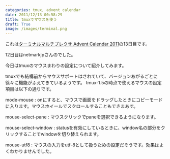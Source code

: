 ```yaml
---
categories: tmux, advent calendar
date: 2011/12/13 00:58:29
title: tmuxでマウスを使う
draft: True
image: /images/terminal.png
---
```


これは[ターミナルマルチプレクサ Advent Calendar 2011](http://atnd.org/events/22320)の13日目です。

12日目はnetmarkjpさんの[](http://netmark.jp/)でした。


今日はtmuxのマウスまわりの設定について紹介してみます。


tmuxでも結構前からマウスサポートはされていて、バージョンあがるごとに徐々に機能がふえてきているようです。
tmux-1.5の時点で使えるマウスの設定項目は以下の通りです。


mode-mouse
: onにすると、マウスで画面をドラッグしたときにコピーモードに入ります。マウスホイールでスクロールすることもできまあす。

mouse-select-pane
: マウスクリックでpaneを選択できるようになります。

mouse-select-window
: statusを有効にしているときに、window名の部分をクリックすることでwindowを切り替えられます。

mouse-utf8
: マウスの入力をutf-8として扱うための設定だそうです。効果はよくわかりませんでした。
